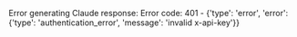 <!-- 
Generated by: claude
Prompt type: default
Generated at: 2025-06-06T21:17:29.741865
-->

Error generating Claude response: Error code: 401 - {'type': 'error', 'error': {'type': 'authentication_error', 'message': 'invalid x-api-key'}}